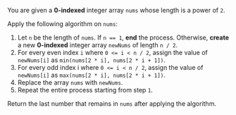 You are given a **0-indexed** integer array `nums` whose length is a power of `2`.

Apply the following algorithm on `nums`:

1. Let `n` be the length of `nums`. If `n == 1`, **end** the process. Otherwise, **create** a new **0-indexed** integer array `newNums` of length `n / 2`.
2. For every even index `i` where `0 <= i < n / 2`, assign the value of `newNums[i]` as `min(nums[2 * i], nums[2 * i + 1])`.
3. For every odd index i where `0 <= i < n / 2`, assign the value of `newNums[i]` as `max(nums[2 * i], nums[2 * i + 1])`.
4. Replace the array `nums` with `newNums`.
5. Repeat the entire process starting from step `1`.

Return the last number that remains in `nums` after applying the algorithm.